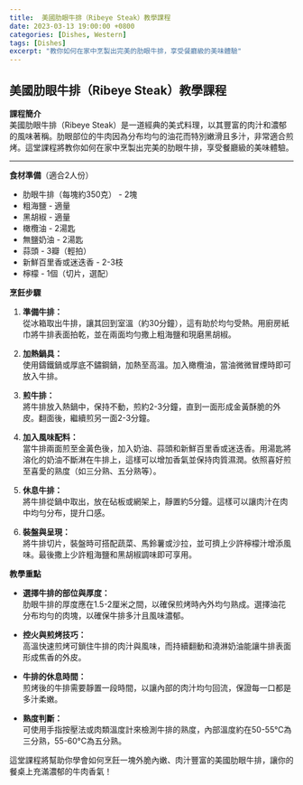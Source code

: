 ```yaml
---
title:  美國肋眼牛排（Ribeye Steak）教學課程
date: 2023-03-13 19:00:00 +0800
categories: [Dishes, Western]
tags: [Dishes] 
excerpt: "教你如何在家中烹製出完美的肋眼牛排，享受餐廳級的美味體驗"
---
```


## 美國肋眼牛排（Ribeye Steak）教學課程

**課程簡介**  
美國肋眼牛排（Ribeye Steak）是一道經典的美式料理，以其豐富的肉汁和濃郁的風味著稱。肋眼部位的牛肉因為分布均勻的油花而特別嫩滑且多汁，非常適合煎烤。這堂課程將教你如何在家中烹製出完美的肋眼牛排，享受餐廳級的美味體驗。

---

**食材準備**（適合2人份）  
- 肋眼牛排（每塊約350克） - 2塊  
- 粗海鹽 - 適量  
- 黑胡椒 - 適量  
- 橄欖油 - 2湯匙  
- 無鹽奶油 - 2湯匙  
- 蒜頭 - 3瓣（輕拍）  
- 新鮮百里香或迷迭香 - 2-3枝  
- 檸檬 - 1個（切片，選配）

**烹飪步驟**

1. **準備牛排：**  
   從冰箱取出牛排，讓其回到室溫（約30分鐘），這有助於均勻受熱。用廚房紙巾將牛排表面拍乾，並在兩面均勻撒上粗海鹽和現磨黑胡椒。

2. **加熱鍋具：**  
   使用鑄鐵鍋或厚底不鏽鋼鍋，加熱至高溫。加入橄欖油，當油微微冒煙時即可放入牛排。

3. **煎牛排：**  
   將牛排放入熱鍋中，保持不動，煎約2-3分鐘，直到一面形成金黃酥脆的外皮。翻面後，繼續煎另一面2-3分鐘。

4. **加入風味配料：**  
   當牛排兩面煎至金黃色後，加入奶油、蒜頭和新鮮百里香或迷迭香。用湯匙將溶化的奶油不斷淋在牛排上，這樣可以增加香氣並保持肉質濕潤。依照喜好煎至喜愛的熟度（如三分熟、五分熟等）。

5. **休息牛排：**  
   將牛排從鍋中取出，放在砧板或網架上，靜置約5分鐘。這樣可以讓肉汁在肉中均勻分布，提升口感。

6. **裝盤與呈現：**  
   將牛排切片，裝盤時可搭配蔬菜、馬鈴薯或沙拉，並可擠上少許檸檬汁增添風味。最後撒上少許粗海鹽和黑胡椒調味即可享用。

**教學重點**  
- **選擇牛排的部位與厚度：**  
  肋眼牛排的厚度應在1.5-2厘米之間，以確保煎烤時內外均勻熟成。選擇油花分布均勻的肉塊，以確保牛排多汁且風味濃郁。

- **控火與煎烤技巧：**  
  高溫快速煎烤可鎖住牛排的肉汁與風味，而持續翻動和澆淋奶油能讓牛排表面形成焦香的外皮。

- **牛排的休息時間：**  
  煎烤後的牛排需要靜置一段時間，以讓內部的肉汁均勻回流，保證每一口都是多汁柔嫩。

- **熟度判斷：**  
  可使用手指按壓法或肉類溫度計來檢測牛排的熟度，內部溫度約在50-55°C為三分熟，55-60°C為五分熟。

這堂課程將幫助你學會如何烹飪一塊外脆內嫩、肉汁豐富的美國肋眼牛排，讓你的餐桌上充滿濃郁的牛肉香氣！
